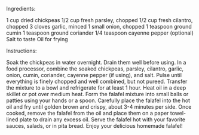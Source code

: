 Ingredients:

1 cup dried chickpeas
1/2 cup fresh parsley, chopped
1/2 cup fresh cilantro, chopped
3 cloves garlic, minced
1 small onion, chopped
1 teaspoon ground cumin
1 teaspoon ground coriander
1/4 teaspoon cayenne pepper (optional)
Salt to taste
Oil for frying

Instructions:

Soak the chickpeas in water overnight. Drain them well before using.
In a food processor, combine the soaked chickpeas, parsley, cilantro, garlic, onion, cumin, coriander, cayenne pepper (if using), and salt. Pulse until everything is finely chopped and well combined, but not pureed.
Transfer the mixture to a bowl and refrigerate for at least 1 hour.
Heat oil in a deep skillet or pot over medium heat.
Form the falafel mixture into small balls or patties using your hands or a spoon.
Carefully place the falafel into the hot oil and fry until golden brown and crispy, about 3-4 minutes per side.
Once cooked, remove the falafel from the oil and place them on a paper towel-lined plate to drain any excess oil.
Serve the falafel hot with your favorite sauces, salads, or in pita bread.
Enjoy your delicious homemade falafel!
